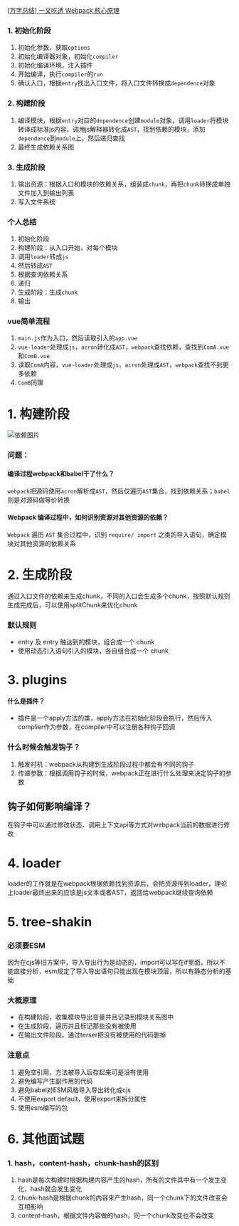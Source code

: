[[万字总结] 一文吃透 Webpack 核心原理](https://zhuanlan.zhihu.com/p/363928061)

### 1. 初始化阶段
1. 初始化参数，获取`options`
2. 初始化编译器对象，初始化`compiler`
3. 初始化编译环境，注入插件
4. 开始编译，执行`compiler`的`run`
5. 确认入口，根据`entry`找出入口文件，将入口文件转换成`dependence`对象
### 2. 构建阶段
1. 编译模块，根据`entry`对应的`dependence`创建`module`对象，调用`loader`将模块转译成标准js内容，调用js解释器转化成`AST`，找到依赖的模块，添加`dependence`到`module`上，然后递归查找
2. 最终生成依赖关系图
### 3. 生成阶段
1. 输出资源：根据入口和模块的依赖关系，组装成`chunk`，再把`chunk`转换成单独文件加入到输出列表
2. 写入文件系统

### 个人总结
1. 初始化阶段
2. 构建阶段：从入口开始，对每个模块
  1. 调用`loader`转成`js`
  2. 然后转成`AST`
  3. 根据查询依赖关系
  4. 递归
3. 生成阶段：生成`chunk`
4. 输出

### vue简单流程
1. `main.js`作为入口，然后读取引入的`app.vue`
2. `vue-loader`处理成`js`，`acron`转化成`AST`，`webpack`查找依赖，查找到`ComA.vue`和`ComB.vue`
3. 读取`ComA`内容，`vue-loader`处理成`js`，`acron`处理成`AST`，`webpack`查找不到更多依赖
4. `ComB`同理

# 1. 构建阶段
![依赖图片](https://pic1.zhimg.com/80/v2-27eb916f4247d91c5485420c983ba720_720w.jpg)

### 问题：
#### 编译过程webpack和babel干了什么？
`webpack`把源码使用`acron`解析成`AST`，然后仅遍历`AST`集合，找到依赖关系；`babel`则是对源码做等价转换

#### Webpack 编译过程中，如何识别资源对其他资源的依赖？
`Webpack` 遍历 `AST` 集合过程中，识别 `require/ import` 之类的导入语句，确定模块对其他资源的依赖关系

# 2. 生成阶段
通过入口文件的依赖来生成chunk，不同的入口会生成多个chunk，按照默认规则生成完成后，可以使用splitChunk来优化chunk
### 默认规则
- entry 及 entry 触达到的模块，组合成一个 chunk
- 使用动态引入语句引入的模块，各自组合成一个 chunk

# 3. plugins
#### 什么是插件？
- 插件是一个apply方法的类，apply方法在初始化阶段会执行，然后传入complier作为参数，在compiler中可以注册各种钩子回调
### 什么时候会触发钩子？
1. 触发时机：webpack从构建到生成阶段过程中都会有不同的钩子
2. 传递参数：根据调用钩子的时候，webpack正在进行什么处理来决定钩子的参数
## 钩子如何影响编译？
在钩子中可以通过修改状态、调用上下文api等方式对webpack当前的数据进行修改

# 4. loader
loader的工作就是在webpack根据依赖找到资源后，会把资源传到loader，理论上loader最终出来的应该是js文本或者AST，返回给webpack继续查询依赖

# 5. tree-shakin
### 必须要ESM
因为在cjs等旧方案中，导入导出行为是动态的，import可以写在if里面，所以不能直接分析，esm规定了导入导出语句只能出现在模块顶层，所以有静态分析的基础
### 大概原理
- 在构建阶段，收集模块导出变量并且记录到模块关系图中
- 在生成阶段，遍历并且标记那些没有被使用
- 在输出文件阶段，通过terser把没有被使用的代码删掉
### 注意点
1. 避免空引用，方法被导入后存起来可是没有使用
2. 避免编写产生副作用的代码
3. 避免babel对ESM风格导入导出转化成cjs
4. 不使用export default，使用export来拆分属性
5. 使用esm编写的包

# 6. 其他面试题
### 1. hash，content-hash，chunk-hash的区别
1. hash是每次构建时根据构建内容产生的hash，所有的文件其中有一个发生变化，hash就会发生变化
2. chunk-hash是根据chunk的内容来产生hash，同一个chunk下的文件改变会互相影响
3. content-hash，根据文件内容做的hash，同一个chunk改变也不会改变


